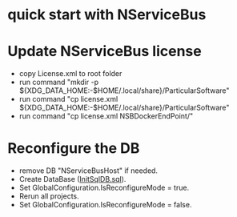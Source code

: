 # quick start with NServiceBus

# Update NServiceBus license
 - copy License.xml to root folder
 - run command "mkdir -p ${XDG_DATA_HOME:-$HOME/.local/share}/ParticularSoftware"
 - run command "cp license.xml ${XDG_DATA_HOME:-$HOME/.local/share}/ParticularSoftware"
 - run command "cp license.xml NSBDockerEndPoint/"

# Reconfigure the DB 
 - remove DB "NServiceBusHost" if needed.
 - Create DataBase ([InitSqlDB.sql](https://github.com/polux2016/qs-nservicebus/blob/add-nsb-transport-in-docker/Shared/InitSqlDB.sql)).
 - Set GlobalConfiguration.IsReconfigureMode = true.
 - Rerun all projects.
 - Set GlobalConfiguration.IsReconfigureMode = false.
